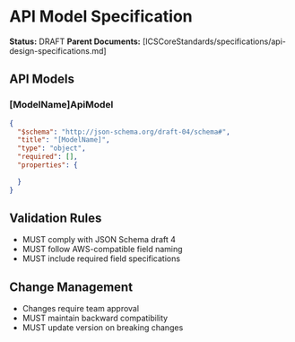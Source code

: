# API Model Specification

**Status:** DRAFT
**Parent Documents:** [ICSCoreStandards/specifications/api-design-specifications.md]

## API Models

### [ModelName]ApiModel

```json
{
  "$schema": "http://json-schema.org/draft-04/schema#",
  "title": "[ModelName]",
  "type": "object",
  "required": [],
  "properties": {
    
  }
}
```

## Validation Rules

- MUST comply with JSON Schema draft 4
- MUST follow AWS-compatible field naming
- MUST include required field specifications

## Change Management

- Changes require team approval
- MUST maintain backward compatibility
- MUST update version on breaking changes
